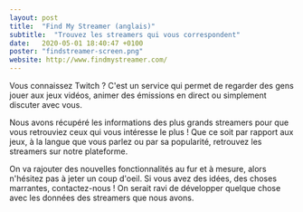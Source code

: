 ```yaml
---
layout: post
title:  "Find My Streamer (anglais)"
subtitle:  "Trouvez les streamers qui vous correspondent"
date:   2020-05-01 18:40:47 +0100
poster: "findstreamer-screen.png"
website: http://www.findmystreamer.com/
---
```


Vous connaissez Twitch ? C'est un service qui permet de regarder des gens jouer aux jeux vidéos, animer des émissions en direct ou simplement discuter avec vous.

Nous avons récupéré les informations des plus grands streamers pour que vous retrouviez ceux qui vous intéresse le plus ! Que ce soit par rapport aux jeux, à la langue que vous parlez ou par sa popularité, retrouvez les streamers sur notre plateforme.

On va rajouter des nouvelles fonctionnalités au fur et à mesure, alors n'hésitez pas à jeter un coup d'oeil. Si vous avez des idées, des choses marrantes, contactez-nous ! On serait ravi de développer quelque chose avec les données des streamers que nous avons.